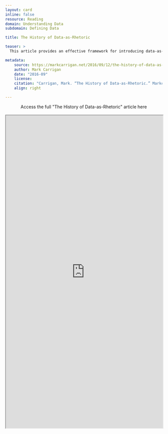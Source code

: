 ```yaml
---
layout: card
inline: false
resource: Reading
domain: Understanding Data
subdomain: Defining Data

title: The History of Data-as-Rhetoric

teaser: >
  This article provides an effective framework for introducing data-as-rhetoric.

metadata:
    source: https://markcarrigan.net/2016/09/12/the-history-of-data-as-rhetoric/
    author: Mark Carrigan
    date: "2016-09"
    license: 
    citation: "Carrigan, Mark. “The History of Data-as-Rhetoric.” Markcarrigan.net, 12 September 2016. https://markcarrigan.net/2016/09/12/the-history-of-data-as-rhetoric/. Accessed 6 June 2023."
    align: right

---
```


<div>
  <center>
  <sl-button-group label="Alignment">
  <sl-button href="https://markcarrigan.net/2016/09/12/the-history-of-data-as-rhetoric/">Access the full "The History of Data-as-Rhetoric" article here</sl-button>
  </sl-button-group>
</center>
</div>

<br>

<iframe width="100%" height="1000" src="https://markcarrigan.net/2016/09/12/the-history-of-data-as-rhetoric/" allowfullscreen>iFrame HERE</iframe>

